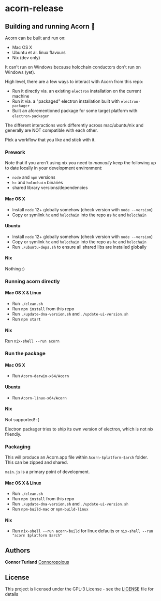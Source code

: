 # acorn-release

## Building and running Acorn 🎉

Acorn can be built and run on:

- Mac OS X
- Ubuntu et al. linux flavours
- Nix (dev only)

It can't run on Windows because holochain conductors don't run on Windows (yet).

High level, there are a few ways to interact with Acorn from this repo:

- Run it directly via. an existing `electron` installation on the current machine
- Run it via. a "packaged" electron installation built with `electron-packager`
- Built an aforementioned package for some target platform with `electron-packager`

The different interactions work differently across mac/ubuntu/nix and generally
are NOT compatible with each other.

Pick a workflow that you like and stick with it.

### Prework

Note that if you aren't using nix you need to _manually_ keep the following up
to date locally in your development environment:

- `node` and `npm` versions
- `hc` and `holochain` binaries
- shared library versions/dependencies

#### Mac OS X

- Install `node` 12+ globally somehow (check version with `node --version`)
- Copy or symlink `hc` and `holochain` into the repo as `hc` and `holochain`

#### Ubuntu

- Install `node` 12+ globally somehow (check version with `node --version`)
- Copy or symlink `hc` and `holochain` into the repo as `hc` and `holochain`
- Run `./ubuntu-deps.sh` to ensure all shared libs are installed globally

#### Nix

Nothing :)

### Running acorn directly

#### Mac OS X & Linux

- Run `./clean.sh`
- Run `npm install` from this repo
- Run `./update-dna-version.sh` and `./update-ui-version.sh`
- Run `npm start`

#### Nix

Run `nix-shell --run acorn`

### Run the package

#### Mac OS X

- Run `Acorn-darwin-x64/Acorn`

#### Ubuntu

- Run `Acorn-linux-x64/Acorn`

#### Nix

Not supported! :(

Electron packager tries to ship its own version of electron, which is not nix friendly.

### Packaging

This will produce an Acorn.app file within `Acorn-$platform-$arch` folder. This can be zipped and shared.

`main.js` is a primary point of development.

#### Mac OS X & Linux

- Run `./clean.sh`
- Run `npm install` from this repo
- Run `./update-dna-version.sh` and `./update-ui-version.sh`
- Run `npm-build-mac` or `npm-build-linux`

#### Nix

- Run `nix-shell --run acorn-build` for linux defaults or `nix-shell --run "acorn $platform $arch"`

## Authors

**Connor Turland** [Connoropolous](https://github.com/Connoropolous)

## License

This project is licensed under the GPL-3 License - see the [LICENSE](LICENSE) file for details

